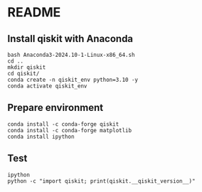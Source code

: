 # README
## Install qiskit with Anaconda

```
bash Anaconda3-2024.10-1-Linux-x86_64.sh 
cd ..
mkdir qiskit
cd qiskit/
conda create -n qiskit_env python=3.10 -y
conda activate qiskit_env
```
## Prepare environment
```
conda install -c conda-forge qiskit
conda install -c conda-forge matplotlib
conda install ipython
```
## Test
```
ipython
python -c "import qiskit; print(qiskit.__qiskit_version__)"
```
